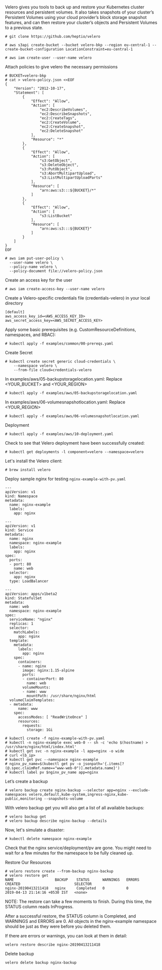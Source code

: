 
Velero gives you tools to back up and restore your Kubernetes cluster resources and persistent volumes. It also takes snapshots of your cluster’s Persistent Volumes using your cloud provider’s block storage snapshot features, and can then restore your cluster’s objects and Persistent Volumes to a previous state.

```
# git clone https://github.com/heptio/velero

# aws s3api create-bucket --bucket velero-bkp --region eu-central-1 --create-bucket-configuration LocationConstraint=eu-central-1

# aws iam create-user --user-name velero
```

Attach policies to give velero the necessary permissions

```
# BUCKET=velero-bkp
# cat > velero-policy.json <<EOF
{
    "Version": "2012-10-17",
    "Statement": [
        {
            "Effect": "Allow",
            "Action": [
                "ec2:DescribeVolumes",
                "ec2:DescribeSnapshots",
                "ec2:CreateTags",
                "ec2:CreateVolume",
                "ec2:CreateSnapshot",
                "ec2:DeleteSnapshot"
            ],
            "Resource": "*"
        },
        {
            "Effect": "Allow",
            "Action": [
                "s3:GetObject",
                "s3:DeleteObject",
                "s3:PutObject",
                "s3:AbortMultipartUpload",
                "s3:ListMultipartUploadParts"
            ],
            "Resource": [
                "arn:aws:s3:::${BUCKET}/*"
            ]
        },
        {
            "Effect": "Allow",
            "Action": [
                "s3:ListBucket"
            ],
            "Resource": [
                "arn:aws:s3:::${BUCKET}"
            ]
        }
    ]
}
EOF

# aws iam put-user-policy \
  --user-name velero \
  --policy-name velero \
  --policy-document file://velero-policy.json
```

Create an access key for the user
```
# aws iam create-access-key --user-name velero
```

Create a Velero-specific credentials file (credentials-velero) in your local directory
```
[default]
aws_access_key_id=<AWS_ACCESS_KEY_ID>
aws_secret_access_key=<AWS_SECRET_ACCESS_KEY>
```

Apply some basic prerequisites (e.g. CustomResourceDefinitions, namespaces, and RBAC): 
```
# kubectl apply -f examples/common/00-prereqs.yaml
```

Create Secret
```
# kubectl create secret generic cloud-credentials \
    --namespace velero \
    --from-file cloud=credentials-velero
```

In examples/aws/05-backupstoragelocation.yaml: Replace <YOUR_BUCKET> and <YOUR_REGION>
```
# kubectl apply -f examples/aws/05-backupstoragelocation.yaml
```

In examples/aws/06-volumesnapshotlocation.yaml: Replace <YOUR_REGION>
```
# kubectl apply -f examples/aws/06-volumesnapshotlocation.yaml
```

Deployment
```
# kubectl apply -f examples/aws/10-deployment.yaml
```
Check to see that Velero deployment have been successfully created:
```
# kubectl get deployments -l component=velero --namespace=velero
```
Let's install the Velero client:
```
# brew install velero
```

Deploy sample nginx for testing `nginx-example-with-pv.yaml`
```
---
apiVersion: v1
kind: Namespace
metadata:
  name: nginx-example
  labels:
    app: nginx

---
apiVersion: v1
kind: Service
metadata:
  name: nginx
  namespace: nginx-example
  labels:
    app: nginx
spec:
  ports:
  - port: 80
    name: web
  selector:
    app: nginx
  type: LoadBalancer

---
apiVersion: apps/v1beta2
kind: StatefulSet
metadata:
  name: web
  namespace: nginx-example
spec:
  serviceName: "nginx"
  replicas: 1
  selector:
    matchLabels:
      app: nginx
  template:
    metadata:
      labels:
        app: nginx
    spec:
      containers:
      - name: nginx
        image: nginx:1.15-alpine
        ports:
        - containerPort: 80
          name: web
        volumeMounts:
        - name: www
          mountPath: /usr/share/nginx/html
  volumeClaimTemplates:
  - metadata:
      name: www
    spec:
      accessModes: [ "ReadWriteOnce" ]
      resources:
        requests:
          storage: 1Gi        
```

```
# kubectl create -f nginx-example-with-pv.yaml
# kubectl -n nginx-example exec web-0 -- sh -c 'echo $(hostname) > /usr/share/nginx/html/index.html'
# kubectl get svc -n nginx-example -l app=nginx -o wide
# curl <lb_ip>
# kubectl get pvc --namespace nginx-example
# nginx_pv_name=$(kubectl get pv -o jsonpath='{.items[?(@.spec.claimRef.name=="www-web-0")].metadata.name}')
# kubectl label pv $nginx_pv_name app=nginx
```

Let’s create a backup
```
# velero backup create nginx-backup --selector app=nginx --exclude-namespaces velero,default,kube-system,ingress-nginx,kube-public,monitoring --snapshots-volume
```

With velero backup get you will also get a list of all available backups:
```
# velero backup get
# velero backup describe nginx-backup --details
```

Now, let's simulate a disaster: 
```
# kubectl delete namespace nginx-example
```
Check that the nginx service/deployment/pv are gone. You might need to wait for a few minutes for the namespace to be fully cleaned up.

Restore Our Resources
```
# velero restore create --from-backup nginx-backup
# velero restore get
NAME                   BACKUP    STATUS      WARNINGS   ERRORS    CREATED                         SELECTOR
nginx-20190413211418   nginx     Completed   0          0         2019-04-13 21:14:16 +0530 IST   <none>
```

NOTE: The restore can take a few moments to finish. During this time, the STATUS column reads InProgress.

After a successful restore, the STATUS column is Completed, and WARNINGS and ERRORS are 0. All objects in the nginx-example namespace should be just as they were before you deleted them.

If there are errors or warnings, you can look at them in detail:
```
velero restore describe nginx-20190413211418
```

Delete backup
```
velero delete backup nginx-backup
```
